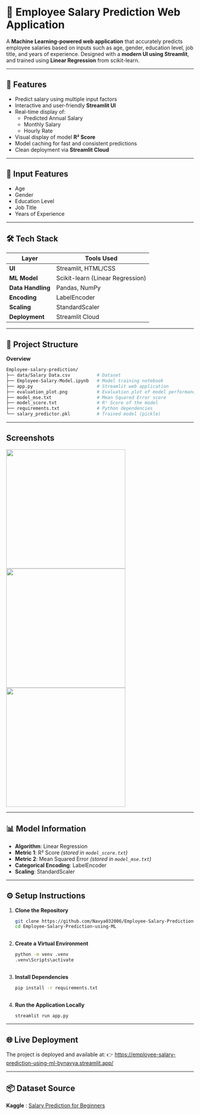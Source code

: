 # 💼 Employee Salary Prediction Web Application 

A **Machine Learning-powered web application** that accurately predicts employee salaries based on inputs such as age, gender, education level, job title, and years of experience. Designed with a **modern UI using Streamlit**, and trained using **Linear Regression** from scikit-learn.

---

## 🚀 Features

- Predict salary using multiple input factors
- Interactive and user-friendly **Streamlit UI**
- Real-time display of:
  - Predicted Annual Salary
  - Monthly Salary
  - Hourly Rate
- Visual display of model **R² Score**
- Model caching for fast and consistent predictions
- Clean deployment via **Streamlit Cloud**

---

## 🧾 Input Features

- Age  
- Gender  
- Education Level  
- Job Title  
- Years of Experience

---

## 🛠 Tech Stack

| Layer           | Tools Used                           |
|------------------|--------------------------------------|
| **UI**           | Streamlit, HTML/CSS                  |
| **ML Model**     | Scikit-learn (Linear Regression)     |
| **Data Handling**| Pandas, NumPy                        |
| **Encoding**     | LabelEncoder                         |
| **Scaling**      | StandardScaler                       |
| **Deployment**   | Streamlit Cloud                      |

---

## 📁 Project Structure

**Overview**
```bash
Employee-salary-prediction/
├── data/Salary Data.csv          # Dataset
├── Employee-Salary-Model.ipynb   # Model training notebook
├── app.py                        # Streamlit web application
├── evaluation_plot.png           # Evaluation plot of model performance
├── model_mse.txt                 # Mean Squared Error score
├── model_score.txt               # R² Score of the model
├── requirements.txt              # Python dependencies
└── salary_predictor.pkl          # Trained model (pickle)
```
---

## Screenshots

<p float="left">
  <img src="https://github.com/user-attachments/assets/e621249a-1624-43c3-a8b9-6ee3eed31106" width="320" />
  <img src="https://github.com/user-attachments/assets/8a1ef61f-b0e1-4f4a-b319-1f4e32d15bf3" width="320" />
  <img src="https://github.com/user-attachments/assets/e9503591-d082-4147-8ef4-019496e2f7aa" width="320" />
</p>

---

## 📊 Model Information

- **Algorithm**: Linear Regression  
- **Metric 1**: R² Score *(stored in `model_score.txt`)*  
- **Metric 2**: Mean Squared Error *(stored in `model_mse.txt`)*  
- **Categorical Encoding**: LabelEncoder  
- **Scaling**: StandardScaler

---

## ⚙️ Setup Instructions

1. **Clone the Repository**
   ```bash
   git clone https://github.com/Navya032006/Employee-Salary-Prediction-using-ML.git
   cd Employee-Salary-Prediction-using-ML
      
2. **Create a Virtual Environment**
   ```bash
   python -m venv .venv
   .venv\Scripts\activate
              
3. **Install Dependencies**
   ```bash
   pip install -r requirements.txt
         
4. **Run the Application Locally**
   ```bash
   streamlit run app.py

---

## 🌐 Live Deployment
The project is deployed and available at:
👉 https://employee-salary-prediction-using-ml-bynavya.streamlit.app/

---

## 📦 Dataset Source
**Kaggle** :  [Salary Prediction for Beginners](https://www.kaggle.com/datasets/rkiattisak/salaly-prediction-for-beginer/data)
